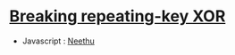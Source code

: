 # [Breaking repeating-key XOR](http://cryptopals.com/sets/1/challenges/6)

* Javascript : [Neethu](https://github.com/Roboneet/SIG_Cryptography/blob/neethu/Cryptopal/Problem_6/Neethu/script.js)